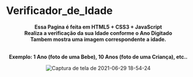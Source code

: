 # Verificador_de_Idade
<div align='center'<p><strong>Essa Pagina é feita em HTML5 + CSS3 + JavaScript <br> Realiza a verificação da sua Idade conforme o Ano Digitado <br> Tambem mostra uma imagem correspondente
a idade.

<br>Exemplo: 1 Ano (foto de uma Bebe), 10 Anos (foto de uma Criança), etc..</strong></p>

![Captura de tela de 2021-06-29 18-54-24](https://user-images.githubusercontent.com/83857769/123872420-707c6400-d90b-11eb-9c25-cae01db40e8b.png)
  
</div>
